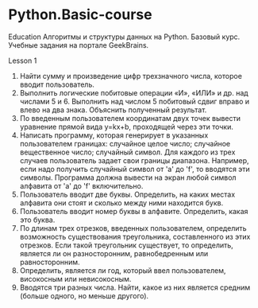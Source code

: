 # Python.Basic-course
Education
Алгоритмы и структуры данных на Python. Базовый курс. Учебные задания на портале GeekBrains.

Lesson 1

1. Найти сумму и произведение цифр трехзначного числа, которое вводит пользователь.
2. Выполнить логические побитовые операции «И», «ИЛИ» и др. над числами 5 и 6. Выполнить над числом 5 побитовый сдвиг вправо и влево на два знака. Объяснить полученный результат.
3. По введенным пользователем координатам двух точек вывести уравнение прямой вида y=kx+b, проходящей через эти точки.
4. Написать программу, которая генерирует в указанных пользователем границах:
случайное целое число;
случайное вещественное число;
случайный символ.
Для каждого из трех случаев пользователь задает свои границы диапазона. Например, если надо получить случайный символ от 'a' до 'f', то вводятся эти символы. Программа должна вывести на экран любой символ алфавита от 'a' до 'f' включительно.
5. Пользователь вводит две буквы. Определить, на каких местах алфавита они стоят и сколько между ними находится букв.
6. Пользователь вводит номер буквы в алфавите. Определить, какая это буква.
7. По длинам трех отрезков, введенных пользователем, определить возможность существования треугольника, составленного из этих отрезков. Если такой треугольник существует, то определить, является ли он разносторонним, равнобедренным или равносторонним.
8. Определить, является ли год, который ввел пользователем, високосным или невисокосным.
9. Вводятся три разных числа. Найти, какое из них является средним (больше одного, но меньше другого).
